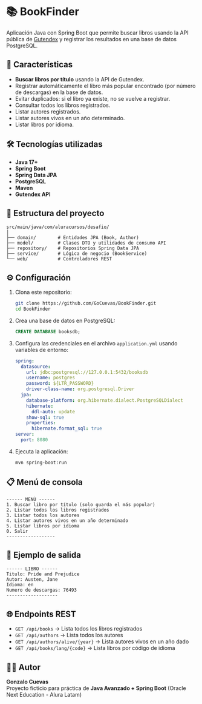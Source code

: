 # 📚 BookFinder

Aplicación Java con Spring Boot que permite buscar libros usando la API pública de [Gutendex](https://gutendex.com/) y registrar los resultados en una base de datos PostgreSQL.

## 🚀 Características

- **Buscar libros por título** usando la API de Gutendex.
- Registrar automáticamente el libro más popular encontrado (por número de descargas) en la base de datos.
- Evitar duplicados: si el libro ya existe, no se vuelve a registrar.
- Consultar todos los libros registrados.
- Listar autores registrados.
- Listar autores vivos en un año determinado.
- Listar libros por idioma.

## 🛠 Tecnologías utilizadas

- **Java 17+**
- **Spring Boot**
- **Spring Data JPA**
- **PostgreSQL**
- **Maven**
- **Gutendex API**

## 📂 Estructura del proyecto

```
src/main/java/com/aluracursos/desafio/
│
├── domain/        # Entidades JPA (Book, Author)
├── model/         # Clases DTO y utilidades de consumo API
├── repository/    # Repositorios Spring Data JPA
├── service/       # Lógica de negocio (BookService)
└── web/           # Controladores REST
```

## ⚙️ Configuración

1. Clona este repositorio:
   ```bash
   git clone https://github.com/GoCuevas/BookFinder.git
   cd BookFinder
   ```

2. Crea una base de datos en PostgreSQL:
   ```sql
   CREATE DATABASE booksdb;
   ```

3. Configura las credenciales en el archivo `application.yml` usando variables de entorno:
   ```yaml
   spring:
     datasource:
       url: jdbc:postgresql://127.0.0.1:5432/booksdb
       username: postgres
       password: ${LTR_PASSWORD}
       driver-class-name: org.postgresql.Driver
     jpa:
       database-platform: org.hibernate.dialect.PostgreSQLDialect
       hibernate:
         ddl-auto: update
       show-sql: true
       properties:
         hibernate.format_sql: true
   server:
     port: 8080
   ```

4. Ejecuta la aplicación:
   ```bash
   mvn spring-boot:run
   ```

## 📋 Menú de consola

```
------ MENÚ ------
1. Buscar libro por título (solo guarda el más popular)
2. Listar todos los libros registrados
3. Listar todos los autores
4. Listar autores vivos en un año determinado
5. Listar libros por idioma
0. Salir
------------------
```

## 📜 Ejemplo de salida

```
------ LIBRO ------
Titulo: Pride and Prejudice
Autor: Austen, Jane
Idioma: en
Numero de descargas: 76493
-------------------
```

## 🌐 Endpoints REST

- `GET /api/books` → Lista todos los libros registrados
- `GET /api/authors` → Lista todos los autores
- `GET /api/authors/alive/{year}` → Lista autores vivos en un año dado
- `GET /api/books/lang/{code}` → Lista libros por código de idioma

## 👨‍💻 Autor

**Gonzalo Cuevas**  
Proyecto ficticio para práctica de **Java Avanzado + Spring Boot** (Oracle Next Education - Alura Latam)
